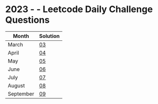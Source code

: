 # 2023 - - Leetcode Daily Challenge Questions

| Month  | Solution |
| ---   | ------- |
| March | [03](https://github.com/Mehul237/Leetcode/tree/main/03_March) |
| April | [04](https://github.com/Mehul237/Leetcode/tree/main/04_April) |
| May | [05](https://github.com/Mehul237/Leetcode/tree/main/05_May) |
| June | [06](https://github.com/Mehul237/Leetcode/tree/main/06_June) |
| July | [07](https://github.com/Mehul237/Leetcode/tree/main/07_July) |
| August | [08](https://github.com/Mehul237/Leetcode/tree/main/08_August) |
| September | [09](https://github.com/Mehul237/Leetcode/tree/main/09_September) |
